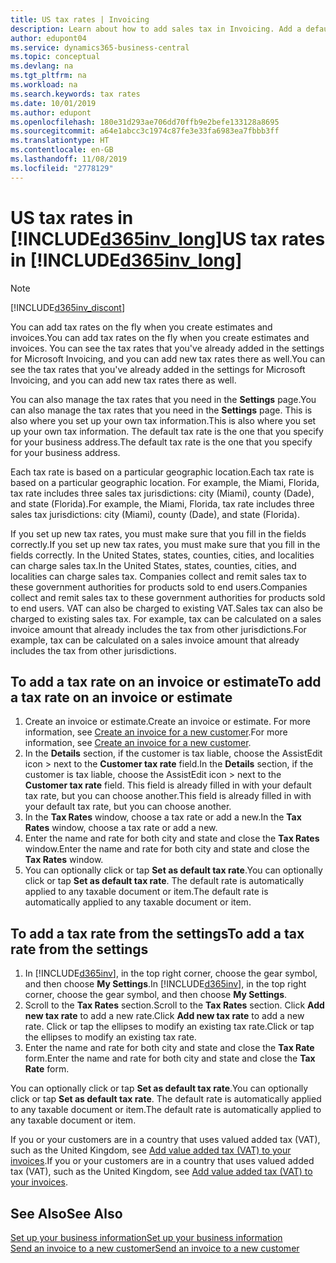 ```yaml
---
title: US tax rates | Invoicing
description: Learn about how to add sales tax in Invoicing. Add a default tax rate based on your own address, and add tax rates for your customers.
author: edupont04
ms.service: dynamics365-business-central
ms.topic: conceptual
ms.devlang: na
ms.tgt_pltfrm: na
ms.workload: na
ms.search.keywords: tax rates
ms.date: 10/01/2019
ms.author: edupont
ms.openlocfilehash: 180e31d293ae706dd70ffb9e2befe133128a8695
ms.sourcegitcommit: a64e1abcc3c1974c87fe3e33fa6983ea7fbbb3ff
ms.translationtype: HT
ms.contentlocale: en-GB
ms.lasthandoff: 11/08/2019
ms.locfileid: "2778129"
---
```

# <a name="us-tax-rates-in-included365inv_longincludesd365inv_longmd"></a><span data-ttu-id="29eb9-104">US tax rates in [!INCLUDE[d365inv_long](includes/d365inv_long.md)]</span><span class="sxs-lookup"><span data-stu-id="29eb9-104">US tax rates in [!INCLUDE[d365inv_long](includes/d365inv_long.md)]</span></span>
> [!Note]
> [!INCLUDE[d365inv_discont](includes/d365inv_discont.md)]

<span data-ttu-id="29eb9-105">You can add tax rates on the fly when you create estimates and invoices.</span><span class="sxs-lookup"><span data-stu-id="29eb9-105">You can add tax rates on the fly when you create estimates and invoices.</span></span> <span data-ttu-id="29eb9-106">You can see the tax rates that you've already added in the settings for Microsoft Invoicing, and you can add new tax rates there as well.</span><span class="sxs-lookup"><span data-stu-id="29eb9-106">You can see the tax rates that you've already added in the settings for Microsoft Invoicing, and you can add new tax rates there as well.</span></span>  

<span data-ttu-id="29eb9-107">You can also manage the tax rates that you need in the **Settings** page.</span><span class="sxs-lookup"><span data-stu-id="29eb9-107">You can also manage the tax rates that you need in the **Settings** page.</span></span> <span data-ttu-id="29eb9-108">This is also where you set up your own tax information.</span><span class="sxs-lookup"><span data-stu-id="29eb9-108">This is also where you set up your own tax information.</span></span> <span data-ttu-id="29eb9-109">The default tax rate is the one that you specify for your business address.</span><span class="sxs-lookup"><span data-stu-id="29eb9-109">The default tax rate is the one that you specify for your business address.</span></span>  

<span data-ttu-id="29eb9-110">Each tax rate is based on a particular geographic location.</span><span class="sxs-lookup"><span data-stu-id="29eb9-110">Each tax rate is based on a particular geographic location.</span></span> <span data-ttu-id="29eb9-111">For example, the Miami, Florida, tax rate includes three sales tax jurisdictions: city (Miami), county (Dade), and state (Florida).</span><span class="sxs-lookup"><span data-stu-id="29eb9-111">For example, the Miami, Florida, tax rate includes three sales tax jurisdictions: city (Miami), county (Dade), and state (Florida).</span></span>  

<span data-ttu-id="29eb9-112">If you set up new tax rates, you must make sure that you fill in the fields correctly.</span><span class="sxs-lookup"><span data-stu-id="29eb9-112">If you set up new tax rates, you must make sure that you fill in the fields correctly.</span></span> <span data-ttu-id="29eb9-113">In the United States, states, counties, cities, and localities can charge sales tax.</span><span class="sxs-lookup"><span data-stu-id="29eb9-113">In the United States, states, counties, cities, and localities can charge sales tax.</span></span> <span data-ttu-id="29eb9-114">Companies collect and remit sales tax to these government authorities for products sold to end users.</span><span class="sxs-lookup"><span data-stu-id="29eb9-114">Companies collect and remit sales tax to these government authorities for products sold to end users.</span></span> <span data-ttu-id="29eb9-115">VAT can also be charged to existing VAT.</span><span class="sxs-lookup"><span data-stu-id="29eb9-115">Sales tax can also be charged to existing sales tax.</span></span> <span data-ttu-id="29eb9-116">For example, tax can be calculated on a sales invoice amount that already includes the tax from other jurisdictions.</span><span class="sxs-lookup"><span data-stu-id="29eb9-116">For example, tax can be calculated on a sales invoice amount that already includes the tax from other jurisdictions.</span></span>  

## <a name="to-add-a-tax-rate-on-an-invoice-or-estimate"></a><span data-ttu-id="29eb9-117">To add a tax rate on an invoice or estimate</span><span class="sxs-lookup"><span data-stu-id="29eb9-117">To add a tax rate on an invoice or estimate</span></span>

1. <span data-ttu-id="29eb9-118">Create an invoice or estimate.</span><span class="sxs-lookup"><span data-stu-id="29eb9-118">Create an invoice or estimate.</span></span> <span data-ttu-id="29eb9-119">For more information, see [Create an invoice for a new customer](send-invoice.md).</span><span class="sxs-lookup"><span data-stu-id="29eb9-119">For more information, see [Create an invoice for a new customer](send-invoice.md).</span></span>  
2. <span data-ttu-id="29eb9-120">In the **Details** section, if the customer is tax liable, choose the AssistEdit icon > next to the **Customer tax rate** field.</span><span class="sxs-lookup"><span data-stu-id="29eb9-120">In the **Details** section, if the customer is tax liable, choose the AssistEdit icon > next to the **Customer tax rate** field.</span></span> <span data-ttu-id="29eb9-121">This field is already filled in with your default tax rate, but you can choose another.</span><span class="sxs-lookup"><span data-stu-id="29eb9-121">This field is already filled in with your default tax rate, but you can choose another.</span></span>  
3. <span data-ttu-id="29eb9-122">In the **Tax Rates** window, choose a tax rate or add a new.</span><span class="sxs-lookup"><span data-stu-id="29eb9-122">In the **Tax Rates** window, choose a tax rate or add a new.</span></span>  
4. <span data-ttu-id="29eb9-123">Enter the name and rate for both city and state and close the **Tax Rates** window.</span><span class="sxs-lookup"><span data-stu-id="29eb9-123">Enter the name and rate for both city and state and close the **Tax Rates** window.</span></span>  
5. <span data-ttu-id="29eb9-124">You can optionally click or tap **Set as default tax rate**.</span><span class="sxs-lookup"><span data-stu-id="29eb9-124">You can optionally click or tap **Set as default tax rate**.</span></span> <span data-ttu-id="29eb9-125">The default rate is automatically applied to any taxable document or item.</span><span class="sxs-lookup"><span data-stu-id="29eb9-125">The default rate is automatically applied to any taxable document or item.</span></span>  

## <a name="to-add-a-tax-rate-from-the-settings"></a><span data-ttu-id="29eb9-126">To add a tax rate from the settings</span><span class="sxs-lookup"><span data-stu-id="29eb9-126">To add a tax rate from the settings</span></span>

1. <span data-ttu-id="29eb9-127">In [!INCLUDE[d365inv](includes/d365inv.md)], in the top right corner, choose the gear symbol, and then choose **My Settings**.</span><span class="sxs-lookup"><span data-stu-id="29eb9-127">In [!INCLUDE[d365inv](includes/d365inv.md)], in the top right corner, choose the gear symbol, and then choose **My Settings**.</span></span>  
2. <span data-ttu-id="29eb9-128">Scroll to the **Tax Rates** section.</span><span class="sxs-lookup"><span data-stu-id="29eb9-128">Scroll to the **Tax Rates** section.</span></span> <span data-ttu-id="29eb9-129">Click **Add new tax rate** to add a new rate.</span><span class="sxs-lookup"><span data-stu-id="29eb9-129">Click **Add new tax rate** to add a new rate.</span></span> <span data-ttu-id="29eb9-130">Click or tap the ellipses to modify an existing tax rate.</span><span class="sxs-lookup"><span data-stu-id="29eb9-130">Click or tap the ellipses to modify an existing tax rate.</span></span>  
3. <span data-ttu-id="29eb9-131">Enter the name and rate for both city and state and close the **Tax Rate** form.</span><span class="sxs-lookup"><span data-stu-id="29eb9-131">Enter the name and rate for both city and state and close the **Tax Rate** form.</span></span>  

<span data-ttu-id="29eb9-132">You can optionally click or tap **Set as default tax rate**.</span><span class="sxs-lookup"><span data-stu-id="29eb9-132">You can optionally click or tap **Set as default tax rate**.</span></span> <span data-ttu-id="29eb9-133">The default rate is automatically applied to any taxable document or item.</span><span class="sxs-lookup"><span data-stu-id="29eb9-133">The default rate is automatically applied to any taxable document or item.</span></span>  

<span data-ttu-id="29eb9-134">If you or your customers are in a country that uses valued added tax (VAT), such as the United Kingdom, see [Add value added tax (VAT) to your invoices](add-vat.md).</span><span class="sxs-lookup"><span data-stu-id="29eb9-134">If you or your customers are in a country that uses valued added tax (VAT), such as the United Kingdom, see [Add value added tax (VAT) to your invoices](add-vat.md).</span></span>  

## <a name="see-also"></a><span data-ttu-id="29eb9-135">See Also</span><span class="sxs-lookup"><span data-stu-id="29eb9-135">See Also</span></span>

[<span data-ttu-id="29eb9-136">Set up your business information</span><span class="sxs-lookup"><span data-stu-id="29eb9-136">Set up your business information</span></span>](set-up-business-profile.md)  
[<span data-ttu-id="29eb9-137">Send an invoice to a new customer</span><span class="sxs-lookup"><span data-stu-id="29eb9-137">Send an invoice to a new customer</span></span>](send-invoice.md)  

